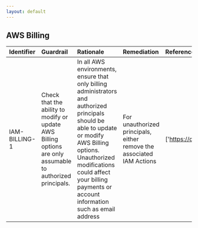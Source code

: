 ```yaml
---
layout: default
---
```


## AWS Billing

| Identifier    | Guardrail                                                                                                   | Rationale                                                                                                                                                                                                                                                     | Remediation                                                           | References                                                                | Policy   | IAM Actions                                                                                 |
|:--------------|:------------------------------------------------------------------------------------------------------------|:--------------------------------------------------------------------------------------------------------------------------------------------------------------------------------------------------------------------------------------------------------------|:----------------------------------------------------------------------|:--------------------------------------------------------------------------|:---------|:--------------------------------------------------------------------------------------------|
| IAM-BILLING-1 | Check that the ability to modify or update AWS Billing options are only assumable to authorized principals. | In all AWS environments, ensure that only billing administrators and authorized principals should be able to update or modify AWS Billing options. Unauthorized modifications could affect your billing payments or account information such as email address | For unauthorized principals, either remove the associated IAM Actions | ['https://docs.aws.amazon.com/IAM/latest/UserGuide/list_awsbilling.html'] | IAM      | ['aws-portal:ModifyBilling', 'aws-portal:ModifyAccount', 'aws-portal:ModifyPaymentMethods'] |